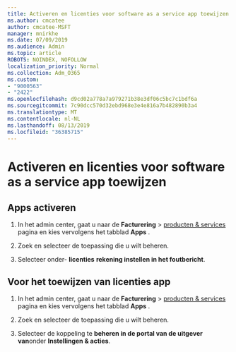 ```yaml
---
title: Activeren en licenties voor software as a service app toewijzen
ms.author: cmcatee
author: cmcatee-MSFT
manager: mnirkhe
ms.date: 07/09/2019
ms.audience: Admin
ms.topic: article
ROBOTS: NOINDEX, NOFOLLOW
localization_priority: Normal
ms.collection: Adm_O365
ms.custom:
- "9000563"
- "2422"
ms.openlocfilehash: d9cd02a778a7a979271b38e3df06c5bc7c1bdf6a
ms.sourcegitcommit: 7c90dcc570d32ebd968e3e4e816a7b482890b3a4
ms.translationtype: MT
ms.contentlocale: nl-NL
ms.lasthandoff: 08/13/2019
ms.locfileid: "36385715"
---
```

# <a name="activate-and-assign-software-as-a-service-app-licenses"></a>Activeren en licenties voor software as a service app toewijzen 

## <a name="to-activate-apps"></a>Apps activeren

1. In het admin center, gaat u naar de **Facturering** > [producten & services](https://go.microsoft.com/fwlink/p/?linkid=842054) pagina en kies vervolgens het tabblad **Apps** .

2. Zoek en selecteer de toepassing die u wilt beheren.

3. Selecteer onder- **licenties** **rekening instellen in het foutbericht**.  

## <a name="to-assign-app-licenses"></a>Voor het toewijzen van licenties app

1. In het admin center, gaat u naar de **Facturering** > [producten & services](https://go.microsoft.com/fwlink/p/?linkid=842054) pagina en kies vervolgens het tabblad **Apps** .

2. Zoek en selecteer de toepassing die u wilt beheren.  

3. Selecteer de koppeling te **beheren in de portal van de uitgever van**onder **Instellingen & acties**.